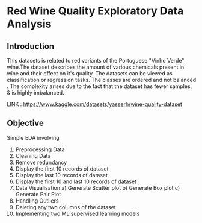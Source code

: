 # Red Wine Quality Exploratory Data Analysis 

## Introduction
This datasets is related to red variants of the Portuguese "Vinho Verde" wine.The dataset describes the amount of various chemicals present in wine and their effect on it's quality. The datasets can be viewed as classification or regression tasks. The classes are ordered and not balanced .
The complexity arises due to the fact that the dataset has fewer samples, & is highly imbalanced.

LINK : https://www.kaggle.com/datasets/yasserh/wine-quality-dataset

## Objective
  Simple EDA involving
1. Preprocessing Data
2. Cleaning Data
3. Remove redundancy 
4. Display the first 10 records of dataset
5. Display the last 10 records of dataset
6. Display the first 10 and last 10 records of dataset
7. Data Visualisation
   a) Generate Scatter plot
   b)	Generate Box plot
   c) Generate Pair Plot
8. Handling Outliers
9. Deleting any two columns of the dataset
10. Implementing two ML supervised learning models

   
